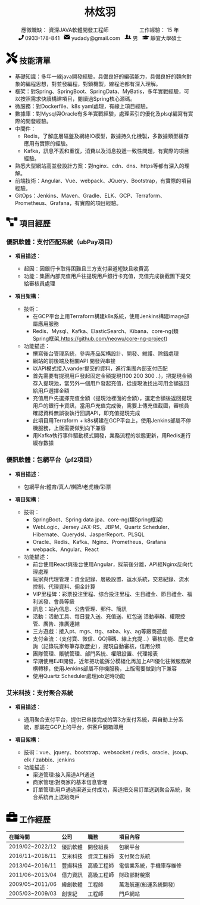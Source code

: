 <center>
    <h1>林炫羽</h1>
    <div>          
        <span>應徵職缺：</span>
        <span>資深JAVA軟體開發工程師</span>
        &nbsp;&nbsp;&nbsp;&nbsp;&nbsp;&nbsp;&nbsp;&nbsp;&nbsp;&nbsp;&nbsp;&nbsp;&nbsp;&nbsp;&nbsp;&nbsp;&nbsp;&nbsp;&nbsp;
        <span>工作經驗：</span>
        <span>15 年</span>  
    </div>
    <div>
        <span>
            <img src="assets/phone-solid.svg" width="14px">
            0933-178-841
        </span>
        &nbsp;
        <span>
            <img src="assets/mail-filled-svgrepo-com.svg" width="16px">
            yudady@gmail.com
        </span>
        &nbsp;
        <span>
            <img src="assets/man-and-woman-avatar-svgrepo-com.svg" width="18px">
            男
        </span>
        &nbsp;
        <span>
            <img src="assets/graduation-cap-solid.svg" width="18px">
            靜宜大學碩士
        </span>
    </div>
</center>

## <img src="assets/tools-solid.svg" width="30px"> 技能清單

- 基礎知識：多年一線java開發經驗，具備良好的編碼能力，具備良好的麵向對象的編程思想，對並發編程，對鎖機製，線程池都有深入理解。
- 框架：對Spring、SpringBoot、SpringData、MyBatis，多年實戰經驗，可以按照需求快讀構建項目，閱讀過Spring核心源碼。
- 微服務：對Dockerfile、k8s yaml處理，有線上項目經驗。
- 數據庫：對Mysql與Oracle有多年實戰經驗，處理索引的優化及plsql編寫有實際的開發經驗。
- 中間件：
  - Redis，了解底層磁盤及網絡IO模型，數據持久化機製，多數據類型緩存應用有實際的經驗。
  - Kafka，訊息不丟和重復，消費以及消息投遞一致性問題，有實際的項目經驗。
- 熟悉大型網站高並發設計方案：對nginx、cdn、dns、https等都有深入的理解。
- 前端技術：Angular、Vue、webpack、JQuery、Bootstrap，有實際的項目經驗。
- GitOps：Jenkins、Maven、Gradle、ELK、GCP、Terraform、Prometheus、Grafana，有實際的項目經驗。

## <img src="assets/project-diagram-solid.svg" width="30px"> 項目經歷

### 優訊軟體：支付匹配系統（ubPay項目）

* **項目描述**：
  - 起因：因銀行卡取得困難且三方支付渠道短缺且收費高
  - 功能：集團內部充值用戶往提現用戶銀行卡充值，充值完成後截圖下提交給審核員處理

* **項目架構**：
  - 技術：
    - 在GCP平台上用Terraform構建k8s系統，使用Jenkins構建image部屬應用服務
    - Redis、Mysql、Kafka、ElasticSearch、Kibana、core-ng(類Spring框架,https://github.com/neowu/core-ng-project)
  - 功能描述：
    - 撰寫後台管理系統，參與產品架構設計、開發、維護、除錯處理
    - 網站的前後端及相關API 開發與串接
    - 以API模式接入vander提交的資料，進行集團內部支付匹配
    - 首先需要有提現用戶發起固定金額提現(100 200 300 ..)，把提現金額存入提現池，當另外一個用戶發起充值，從提現池找出可用金額返回給用戶選擇金額
    - 充值用戶先選擇充值金額（提現池裡面的金額），選定金額後返回提現用戶的銀行卡資訊，當用戶充值完成後，需要上傳充值截圖，審核員確認資料無誤後執行回調API，即充值提現完成
    - 此項目用Terraform + k8s構建在GCP平台上，使用Jenkins部屬不停機服務，上版需要做到向下兼容
    - 用Kafka執行事件驅動模式開發，業務流程的狀態更新，用Redis進行緩存數據

### 優訊軟體：包網平台（pf2項目）

* **項目描述**：
  - 包網平台:體育/真人/棋牌/老虎機/彩票

* **項目架構**：
  - 技術：
    - SpringBoot、Spring data jpa、core-ng(類Spring框架)
    - WebLogic、Jersey JAX-RS、JBPM、Quartz Scheduler、Hibernate、Querydsl、JasperReport、PLSQL
    - Oracle、Redis、Kafka、Nginx、Prometheus、Grafana
    - webpack、Angular、React
  - 功能描述：
    - 前台使用React與後台使用Angular，採前後分離，API經Nginx反向代理處理
    - 玩家與代理管理：資金記錄、層級設置、返水系統，交易紀錄、流水控制、代理資料、佣金計算
    - VIP里程碑：彩票投注里程、综合投注里程、生日禮金、節日禮金、福利派發、會員等級
    - 訊息：站內信息、公告管理、郵件、簡訊
    - 活動：活動工具、每日登入送、充值送、紅包送 活動舉辦、權限控管、廣告、推廣連結
    - 三方遊戲：接入pt、mgs、ttg、saba、ky、ag等廠商遊戲
    - 支付金流：（支付寶、微信、QQ掃碼、線上充提...）審核功能、歷史查詢（記錄玩家每筆存款歷史），提現自動審核，信用分類
    - 團隊管理、賬號管理、部門系統、權限設置、代理報表
    - 早期使用EJB開發，近年把功能拆分模組化再加上API優化往微服務架構轉移，使用Jenkins部屬不停機服務，上版需要做到向下兼容
    - 使用Quartz Scheduler處理job定時功能


### 艾米科技：支付聚合系統
* **項目描述**：
  - 通用聚合支付平台，提供已串接完成的第3方支付系統，與自動上分系統，部屬在GCP上的平台，供客戶開箱即用

* **項目架構**：
  - 技術：vue、jquery、bootstrap、websocket / redis、oracle、jsoup、elk / zabbix、jenkins
  - 功能描述：
    - 渠道管理:接入渠道API通道
    - 商家管理:對商家的基本信息管理
    - 訂單管理:用戶通過渠道支付成功，渠道把交易訂單送到聚合系統，聚合系統再上送給商戶

## <img src="assets/briefcase-solid.svg" width="30px"> 工作經歷

| 在職時間         | 公司    | 職務       | 項目內容          |
|:----------------|:--------|:---------|:--------------|
| 2019/02~2022/12 | 優訊軟體 | 開發組長     | 包網平台          |
| 2016/11~2018/11 | 艾米科技 | 資深工程師    | 支付聚合系統        |
| 2013/04~2016/11 | 豐揚科技 | 高級工程師    | 電信業系統，手機庫存維修  |
| 2011/06~2013/04 | 億力資訊 | 高級工程師    | 財政部財稅案        |
| 2009/05~2011/06 | 緯創軟體 | 工程師      | 萬海航運(船運系統開發)  |
| 2005/03~2009/03 | 創世紀   | 工程師      | 門戶網站          |



